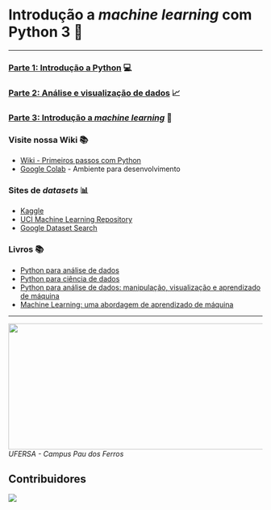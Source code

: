 # Introdução a _machine learning_ com Python 3 🤖

---


### [Parte 1: Introdução a Python](https://github.com/cilab-ufersa/introduction_machine_learning/tree/main/parte_1_introducao_python)  💻

### [Parte 2: Análise e visualização de dados](https://github.com/cilab-ufersa/introduction_machine_learning/tree/main/parte_2_analise_dados) 📈 

### [Parte 3: Introdução a _machine learning_](https://github.com/cilab-ufersa/introduction_machine_learning/tree/main/parte_3_machine_learning) 🧠

### Visite nossa Wiki 📚

- [Wiki - Primeiros passos com Python](https://github.com/cilab-ufersa/introduction_machine_learning/wiki/Primeiros-passos-com-Python)
- [Google Colab](https://github.com/cilab-ufersa/introduction_machine_learning/wiki/Google-Colab) - Ambiente para desenvolvimento 

### Sites de _datasets_ 📊

- [Kaggle](https://www.kaggle.com/)
- [UCI Machine Learning Repository](https://archive.ics.uci.edu/ml/index.php)
- [Google Dataset Search](https://datasetsearch.research.google.com/)

### Livros 📚

- [Python para análise de dados](https://www.amazon.com.br/Python-An%C3%A1lise-Dados-Wes-McKinney/dp/8575224028)
- [Python para ciência de dados](https://www.amazon.com.br/Python-Ci%C3%AAncia-Dados-Wes-McKinney/dp/8575224620)
- [Python para análise de dados: manipulação, visualização e aprendizado de máquina](https://www.amazon.com.br/Python-An%C3%A1lise-Dados-Manipula%C3%A7%C3%A3o-Aprendizado/dp/8575225032)
- [Machine Learning: uma abordagem de aprendizado de máquina](https://www.amazon.com.br/Machine-Learning-Aprendizado-Abordagem-Portuguese/dp/8575224736)



---

<div>
  <img src="https://github.com/roscibely/algorithms-and-data-structure/blob/develop/ufersa.jpg" width="700" height="250">
</div>
<i>UFERSA - Campus Pau dos Ferros</i>




## Contribuidores 
<a href="https://github.com/cilab-ufersa/introduction_machine_learning/graphs/contributors">
  <img src="https://contrib.rocks/image?repo=cilab-ufersa/introduction_machine_learning">
</a>
